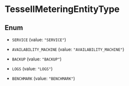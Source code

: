 

# TessellMeteringEntityType

## Enum


* `SERVICE` (value: `"SERVICE"`)

* `AVAILABILITY_MACHINE` (value: `"AVAILABILITY_MACHINE"`)

* `BACKUP` (value: `"BACKUP"`)

* `LOGS` (value: `"LOGS"`)

* `BENCHMARK` (value: `"BENCHMARK"`)




